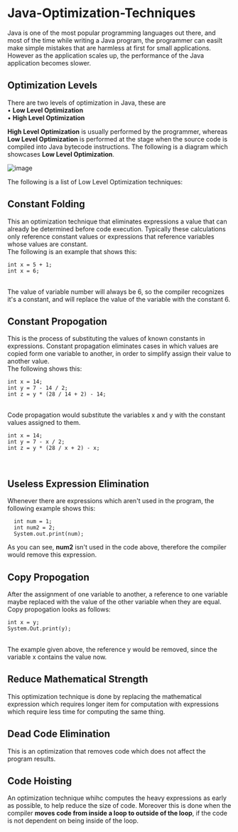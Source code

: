 # Java-Optimization-Techniques
Java is one of the most popular programming languages out there, and most of the time while writing a Java program, the programmer can easilt make simple mistakes that are harmless at first for small applications.
However as the application scales up, the performance of the Java application becomes slower.


## Optimization Levels
There are two levels of optimization in Java, these are<br>
• **Low Level Optimization** <br>
• **High Level Optimization**

**High Level Optimization** is usually performed by the programmer, whereas **Low Level Optimization** is performed at the stage when the source code is compiled into Java bytecode instructions. The following is a diagram which showcases **Low Level Optimization**.

![image](https://user-images.githubusercontent.com/47617364/129666817-2a7a6bed-d49e-43ad-9296-df0874f90d33.png)

The following is a list of Low Level Optimization techniques:
## Constant Folding
This an optimization technique that eliminates expressions a value that can already be determined before code execution. Typically these calculations only reference constant values or expressions that reference variables whose values are constant. <br>
The following is an example that shows this:

    int x = 5 + 1;
    int x = 6;

<br>
The value of variable number will always be 6, so the compiler recognizes it's a constant, and will replace the value of the variable with the constant 6.

## Constant Propogation
This is the process of substituting the values of known constants in expressions. Constant propagation eliminates cases in which values are copied form one variable to another, in order to simplify assign their value to another value. <br>
The following shows this:<br>

    int x = 14;
    int y = 7 - 14 / 2;
    int z = y * (28 / 14 + 2) - 14;

<br> 
Code propagation would substitute the variables x and y with the constant values assigned to them.
<br>

    int x = 14;
    int y = 7 - x / 2;
    int z = y * (28 / x + 2) - x;
<br>

## Useless Expression Elimination 
Whenever there are expressions which aren't used in the program, the following example shows this:
<br>
      
      int num = 1;
      int num2 = 2;
      System.out.print(num);

As you can see, **num2** isn't used in the code above, therefore the compiler would remove this expression.
<br>

## Copy Propogation 
After the assignment of one variable to another, a reference to one variable maybe replaced with the value of the other variable when they are equal.<br>Copy propogation looks as follows:<br>

    int x = y;
    System.Out.print(y);
<br> 
The example given above, the reference y would be removed, since the variable x contains the value now.

<br>

## Reduce Mathematical Strength 
This optimization technique is done by replacing the mathematical expression which requires longer item for computation with expressions which require less time for computing the same thing.

## Dead Code Elimination 
This is an optimization that removes code which does not affect the program results. 

## Code Hoisting 
An optimization technique whihc computes the heavy expressions as early as possible, to help reduce the size of code. Moreover this is done when the compiler **moves code from inside a loop to outside of the loop**, if the code is not dependent on being inside of the loop.








